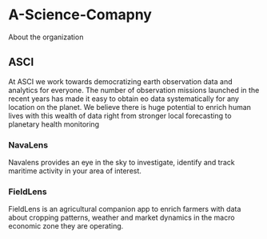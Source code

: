 # A-Science-Comapny
About the organization
## ASCI
At ASCI we work towards democratizing earth observation data and analytics for everyone. The number of observation missions launched in the recent years has made it easy to obtain eo data systematically for any location on the planet. We believe there is huge potential to enrich human lives with this wealth of data right from stronger local forecasting to planetary health monitoring

### NavaLens
Navalens provides an eye in the sky to investigate, identify and track maritime activity in your area of interest.

### FieldLens
FieldLens is an agricultural companion app to enrich farmers with data about cropping patterns, weather and market dynamics in the macro economic zone they are operating. 
